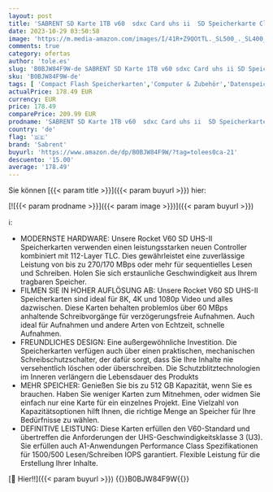 ```yaml
---
layout: post
title: 'SABRENT SD Karte 1TB v60  sdxc Card uhs ii  SD Speicherkarte Class 10  u3  L270MB/s S170MB/s Full HD Ultra 8K für professionelle Fotografen  Videofilmer  Vloggers  SD-TL60-1TB '
date: 2023-10-29 03:50:58
image: 'https://m.media-amazon.com/images/I/41R+Z9QOtTL._SL500_._SL400_.jpg'
comments: true
category: ofertas
author: 'tole.es'
slug: 'B0BJW84F9W-de SABRENT SD Karte 1TB v60 sdxc Card uhs ii SD Speicherkarte...'
sku: 'B0BJW84F9W-de'
tags: [ 'Compact Flash Speicherkarten','Computer & Zubehör','Datenspeicher','Externe Datenspeicher','Speicherkarten','sabrent','🇩🇪', ]
actualPrice: 178.49 EUR
currency: EUR
price: 178.49
comparePrice: 209.99 EUR
prodname: 'SABRENT SD Karte 1TB v60  sdxc Card uhs ii  SD Speicherkarte Class 10  u3  L270MB/s S170MB/s Full HD Ultra 8K für professionelle Fotografen  Videofilmer  Vloggers  SD-TL60-1TB '
country: 'de'
flag: '🇩🇪'
brand: 'Sabrent'
buyurl: 'https://www.amazon.de/dp/B0BJW84F9W/?tag=tolees0ca-21'
descuento: '15.00'
average: '178.49'
---
```


Sie können [{{< param title >}}]({{< param buyurl >}}) hier:

[![{{< param prodname >}}]({{< param image >}})]({{< param buyurl >}})

ℹ️:

- MODERNSTE HARDWARE: Unsere Rocket V60 SD UHS-II Speicherkarten verwenden einen leistungsstarken neuen Controller kombiniert mit 112-Layer TLC. Dies gewährleistet eine zuverlässige Leistung von bis zu 270/170 MBps oder mehr für sequentielles Lesen und Schreiben. Holen Sie sich erstaunliche Geschwindigkeit aus Ihrem tragbaren Speicher.
- FILMEN SIE IN HOHER AUFLÖSUNG AB: Unsere Rocket V60 SD UHS-II Speicherkarten sind ideal für 8K, 4K und 1080p Video und alles dazwischen. Diese Karten behalten problemlos über 60 MBps anhaltende Schreibvorgänge für verzögerungsfreie Aufnahmen. Auch ideal für Aufnahmen und andere Arten von Echtzeit, schnelle Aufnahmen.
- FREUNDLICHES DESIGN: Eine außergewöhnliche Investition. Die Speicherkarten verfügen auch über einen praktischen, mechanischen Schreibschutzschalter, der dafür sorgt, dass Sie Ihre Inhalte nie versehentlich löschen oder überschreiben. Die Schutzblitztechnologien im Inneren verlängern die Lebensdauer des Produkts
- MEHR SPEICHER: Genießen Sie bis zu 512 GB Kapazität, wenn Sie es brauchen. Haben Sie weniger Karten zum Mitnehmen, oder widmen Sie einfach nur eine Karte für ein einzelnes Projekt. Eine Vielzahl von Kapazitätsoptionen hilft Ihnen, die richtige Menge an Speicher für Ihre Bedürfnisse zu wählen.
- DEFINITIVE LEISTUNG: Diese Karten erfüllen den V60-Standard und übertreffen die Anforderungen der UHS-Geschwindigkeitsklasse 3 (U3). Sie erfüllen auch A1-Anwendungen Performance Class Spezifikationen für 1500/500 Lesen/Schreiben IOPS garantiert. Flexible Leistung für die Erstellung Ihrer Inhalte.

[🛒 Hier!!]({{< param buyurl >}})
{{<world>}}B0BJW84F9W{{</world>}}
